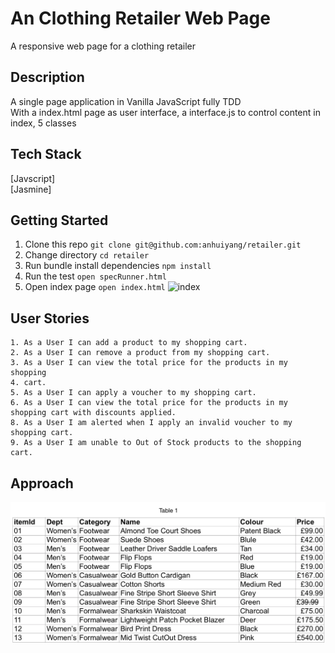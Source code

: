# An Clothing Retailer Web Page
A responsive web page for a clothing retailer

## Description
A single page application in Vanilla JavaScript fully TDD   
With a index.html page as user interface, a interface.js to control content in index, 5 classes

## Tech Stack
[Javscript]  
[Jasmine]

## Getting Started
1. Clone this repo `git clone git@github.com:anhuiyang/retailer.git`
2. Change directory  `cd retailer`
3. Run bundle install dependencies `npm install`
4. Run the test `open specRunner.html`
5. Open index page `open index.html`
![index](https://github.com/anhuiyang/)

## User Stories
```
1. As a User I can add a product to my shopping cart.
2. As a User I can remove a product from my shopping cart.
3. As a User I can view the total price for the products in my shopping
4. cart.
5. As a User I can apply a voucher to my shopping cart.
6. As a User I can view the total price for the products in my shopping cart with discounts applied.
8. As a User I am alerted when I apply an invalid voucher to my shopping cart.
9. As a User I am unable to Out of Stock products to the shopping cart.
```
## Approach

![products](https://github.com/anhuiyang/retailer/blob/master/img/Screenshot%202019-04-16%20at%205.25.02%20pm.png?raw=true)